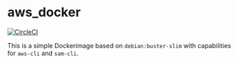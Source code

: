 # aws_docker

[![CircleCI](https://circleci.com/gh/sebastianneb/docker_aws/tree/master.svg?style=svg)](https://circleci.com/gh/sebastianneb/docker_aws/tree/master)

This is a simple Dockerimage based on `debian:buster-slim` with capabilities for `aws-cli` and `sam-cli`.
